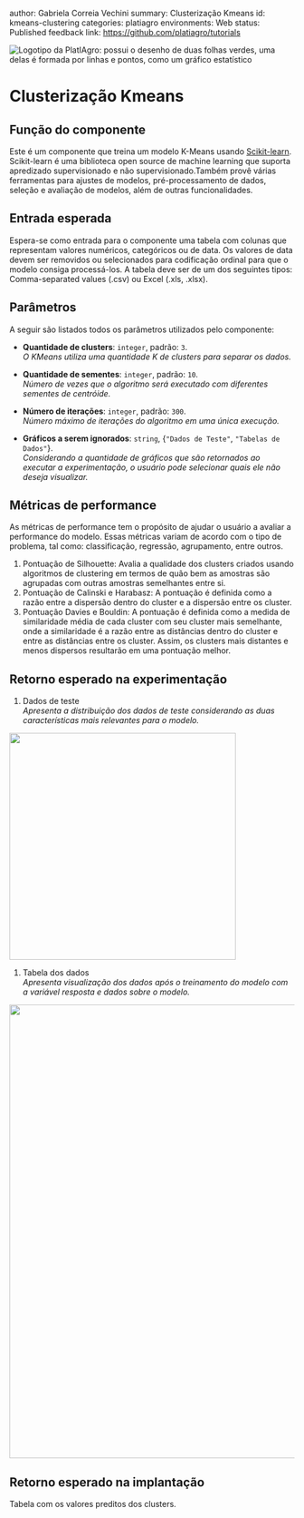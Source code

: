 author: Gabriela Correia Vechini
summary: Clusterização Kmeans
id: kmeans-clustering
categories: platiagro
environments: Web
status: Published
feedback link: https://github.com/platiagro/tutorials


![Logotipo da PlatIAgro: possui o desenho de duas folhas verdes, uma delas é formada por linhas e pontos, como um gráfico estatístico](img/logo.png)


# Clusterização Kmeans

## Função do componente

Este é um componente que treina um modelo K-Means usando [Scikit-learn](https://scikit-learn.org/stable/modules/generated/sklearn.cluster.KMeans.html). <br>
Scikit-learn é uma biblioteca open source de machine learning que suporta apredizado supervisionado e não supervisionado.Também provê várias ferramentas para ajustes de modelos, pré-processamento de dados, seleção e avaliação de modelos, além de outras funcionalidades.


## Entrada esperada

Espera-se como entrada para o componente uma tabela com colunas que representam valores numéricos, categóricos ou de data. Os valores de data devem ser removidos ou selecionados para codificação ordinal para que o modelo consiga processá-los. A tabela deve ser de um dos seguintes tipos: Comma-separated values (.csv) ou Excel (.xls, .xlsx).


## Parâmetros

A seguir são listados todos os parâmetros utilizados pelo componente:

- **Quantidade de clusters**: `integer`, padrão: `3`.<br>
<em>O KMeans utiliza uma quantidade K de clusters para separar os dados.</em>


- **Quantidade de sementes**: `integer`, padrão: `10`.<br>
<em>Número de vezes que o algoritmo será executado com diferentes sementes de centróide.</em>


- **Número de iterações**: `integer`, padrão: `300`.<br>
<em>Número máximo de iterações do algoritmo em uma única execução.</em>


- **Gráficos a serem ignorados**: `string`, {`"Dados de Teste"`, `"Tabelas de Dados"`}.<br>
<em>Considerando a quantidade de gráficos que são retornados ao executar a experimentação, o usuário pode selecionar quais ele não deseja visualizar.</em>


## Métricas de performance

As métricas de performance tem o propósito de ajudar o usuário a avaliar a performance do modelo. Essas métricas variam de acordo com o tipo de problema, tal como: classificação, regressão, agrupamento, entre outros.

1. Pontuação de Silhouette: Avalia a qualidade dos clusters criados usando algoritmos de clustering em termos de quão bem as amostras são agrupadas com outras amostras semelhantes entre si.
1. Pontuação de Calinski e Harabasz: A pontuação é definida como a razão entre a dispersão dentro do cluster e a dispersão entre os cluster.
1. Pontuação Davies e Bouldin: A pontuação é definida como a medida de similaridade média de cada cluster com seu cluster mais semelhante, onde a similaridade é a razão entre as distâncias dentro do cluster e entre as distâncias entre os cluster. Assim, os clusters mais distantes e menos dispersos resultarão em uma pontuação melhor.


## Retorno esperado na experimentação

1. Dados de teste<br> <em> Apresenta a distribuição dos dados de teste considerando as duas características mais relevantes para o modelo.</em>
<img src="img/clustering/clustering_data_kmeans.png" width="400">

1. Tabela dos dados<br> <em>Apresenta visualização dos dados após o treinamento do modelo com a variável resposta e dados sobre o modelo.</em>
<img src="img/table.png" width="800">


## Retorno esperado na implantação

Tabela com os valores preditos dos clusters.